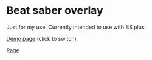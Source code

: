 # Beat saber overlay

Just for my use. Currently intended to use with BS plus.

[Demo page](https://nanikit-bs.pages.dev/?uiTest) (click to switch)

[Page](https://nanikit-bs.pages.dev/)
